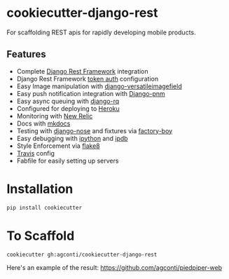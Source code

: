 # cookiecutter-django-rest
For scaffolding REST apis for rapidly developing mobile products. 

## Features

- Complete [Django Rest Framework](http://www.django-rest-framework.org/) integration
- Django Rest Framework [token auth](http://www.django-rest-framework.org/api-guide/authentication/#tokenauthentication) configuration
- Easy Image manipulation with [django-versatileimagefield](http://django-versatileimagefield.readthedocs.org/en/latest/improving_performance.html)
- Easy push notification integration with [Django-pnm](http://fueled.github.io/django-push-notifications/)
- Easy async queuing with [django-rq](https://github.com/ui/django-rq)
- Configured for deploying to [Heroku](www.heroku.com)
- Monitoring with [New Relic](http://newrelic.com/)
- Docs with [mkdocs](http://www.mkdocs.org/)
- Testing with [django-nose](https://github.com/django-nose/django-nose) and fixtures via [factory-boy](http://factoryboy.readthedocs.org/en/latest/orms.html)
- Easy debugging with [ipython](http://ipython.org/) and [ipdb](https://pypi.python.org/pypi/ipdb)
- Style Enforcement via [flake8](https://flake8.readthedocs.org/en/2.3.0/)
- [Travis](https://travis-ci.org/) config
- Fabfile for easily setting up servers

# Installation
```bash
pip install cookiecutter
```

# To Scaffold
```
cookiecutter gh:agconti/cookiecutter-django-rest
```
Here's an example of the result: https://github.com/agconti/piedpiper-web

